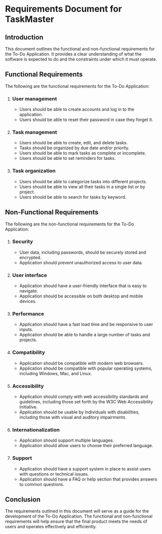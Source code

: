 # Requirements Document for TaskMaster

## Introduction

This document outlines the functional and non-functional requirements for the To-Do Application. It provides a clear understanding of what the software is expected to do and the constraints under which it must operate.

## Functional Requirements

The following are the functional requirements for the To-Do Application:

1. ### User management

   - Users should be able to create accounts and log in to the application.
   - Users should be able to reset their password in case they forget it.

2. ### Task management

   - Users should be able to create, edit, and delete tasks.
   - Tasks should be organized by due date and/or priority.
   - Users should be able to mark tasks as complete or incomplete.
   - Users should be able to set reminders for tasks.

3. ### Task organization

   - Users should be able to categorize tasks into different projects.
   - Users should be able to view all their tasks in a single list or by project.
   - Users should be able to search for tasks by keyword.

## Non-Functional Requirements

The following are the non-functional requirements for the To-Do Application:

1. ### Security

   - User data, including passwords, should be securely stored and encrypted.
   - Application should prevent unauthorized access to user data.

2. ### User interface

   - Application should have a user-friendly interface that is easy to navigate.
   - Application should be accessible on both desktop and mobile devices.

3. ### Performance

   - Application should have a fast load time and be responsive to user inputs.
   - Application should be able to handle a large number of tasks and projects.

4. ### Compatibility

   - Application should be compatible with modern web browsers.
   - Application should be compatible with popular operating systems, including Windows, Mac, and Linux.

5. ### Accessibility

   - Application should comply with web accessibility standards and guidelines, including those set forth by the W3C Web Accessibility Initiative.
   - Application should be usable by individuals with disabilities, including those with visual and auditory impairments.

6. ### Internationalization

   - Application should support multiple languages.
   - Application should allow users to choose their preferred language.

7. ### Support

   - Application should have a support system in place to assist users with questions or technical issues.
   - Application should have a FAQ or help section that provides answers to common questions.

## Conclusion

The requirements outlined in this document will serve as a guide for the development of the To-Do Application. The functional and non-functional requirements will help ensure that the final product meets the needs of users and operates effectively and efficiently.
